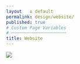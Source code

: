```yaml
---
layout   : default
permalink: design/website/
published: true
# Custom Page Variables
# ─────────────────────
title: Website
---
```

<img src="../../../assets/Images/Tags_Website" class="col-12"> 
